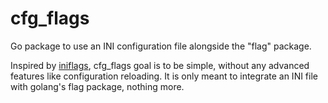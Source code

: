 # cfg_flags

Go package to use an INI configuration file alongside the "flag" package.

Inspired by [iniflags](https://github.com/vharitonsky/iniflags), cfg_flags goal is to be simple, without any advanced features like configuration reloading.
It is only meant to integrate an INI file with golang's flag package, nothing more. 




